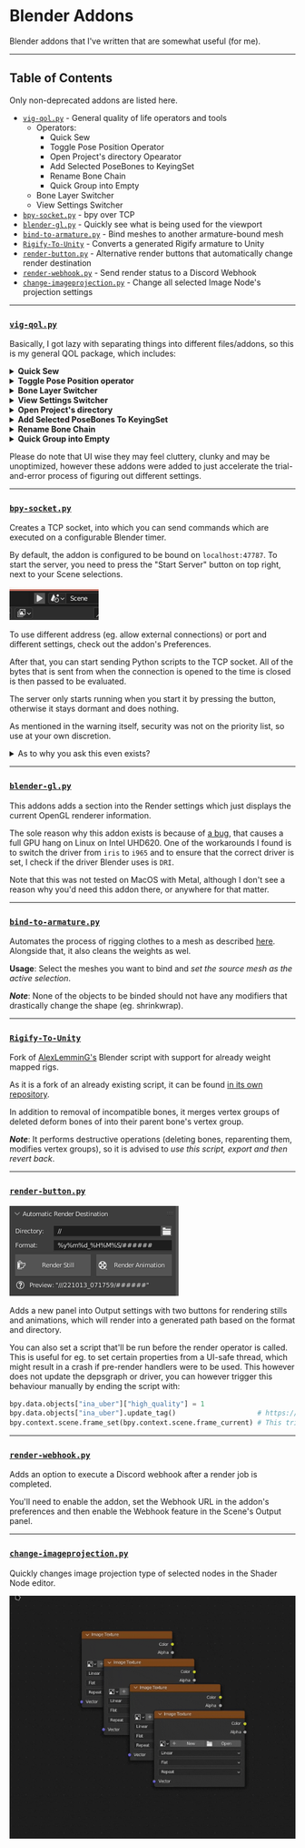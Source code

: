 # Blender Addons

Blender addons that I've written that are somewhat useful (for me).

---

## Table of Contents

Only non-deprecated addons are listed here.

- [`vig-qol.py`](#vig-qolpy) - General quality of life operators and tools
    - Operators:
        - Quick Sew
        - Toggle Pose Position Operator
        - Open Project's directory Opearator
        - Add Selected PoseBones to KeyingSet
        - Rename Bone Chain
        - Quick Group into Empty
    - Bone Layer Switcher
    - View Settings Switcher
- [`bpy-socket.py`](#bpy-socketpy) - bpy over TCP
- [`blender-gl.py`](#blender-glpy) - Quickly see what is being used for the viewport
- [`bind-to-armature.py`](#bind-to-armaturepy) - Bind meshes to another armature-bound mesh
- [`Rigify-To-Unity`](#rigify-to-unity) - Converts a generated Rigify armature to Unity
- [`render-button.py`](#render-buttonpy) - Alternative render buttons that automatically change render destination
- [`render-webhook.py`](#render-webhookpy) - Send render status to a Discord Webhook
- [`change-imageprojection.py`](#change-imageprojectionpy) - Change all selected Image Node's projection settings

---

### [`vig-qol.py`](./vig-qol.py)

Basically, I got lazy with separating things into different files/addons, so this is my general QOL package, which includes:

<details>
    <summary><b>Quick Sew</b></summary>
    Shorthand version for "bridge two edge loops and delete only faces".    
</details>

<details>
    <summary><b>Toggle Pose Position operator</b></summary>
    Allows to quicky toggle between pose/rest position modes for armatures. Works on active armatures or meshes that belong to an armature.
</details>

<details>
    <summary><b>Bone Layer Switcher</b></summary>
    Allows to quicky switch between multiple group of bone layers.
    
https://user-images.githubusercontent.com/18449733/187050267-954c92c0-9302-4a93-a048-90b43fda7538.mp4
</details>

<details>
    <summary><b>View Settings Switcher</b></summary>
    Allows to quicky switch between view settings of the scene. This includes the entirety of the "Color Management" panel in the Render properties (with the exception of Sequencer setting).
    
https://user-images.githubusercontent.com/18449733/187050269-1d5c82dd-799d-4dec-92bc-86fbe1d3a6a2.mp4
</details>

<details>
    <summary><b>Open Project's directory</b></summary>
    Opens the directory where the project is located in the file explorer using the `webbrowser.open` method. On Linux, it will attempt to use `xdg-open`, if the user has it installed, otherwise it uses the aforementioned method.
</details>

<details>
    <summary><b>Add Selected PoseBones To KeyingSet</b></summary>
    Adds the selected pose bones into the currently active keying set. Only adds the position, scale and rotation based on the rotation mode being chosen.
</details>

<details>
    <summary><b>Rename Bone Chain</b></summary>
    Renames selected bones as a numbered chain, beginning with the *active selection* as the starting bone.
    
https://user-images.githubusercontent.com/18449733/226142881-ca2747c6-11cc-4d3a-8c69-59062e900c98.mp4
</details>

<details>
    <summary><b>Quick Group into Empty</b></summary>
    Quickly creates an empty at current selection's median location and parents all selected to the newly created empty.
    
https://user-images.githubusercontent.com/18449733/226142915-5b2a0aba-7fb0-4e35-bf22-8fe76f37d75c.mp4
</details>

Please do note that UI wise they may feel cluttery, clunky and may be unoptimized, however these addons were added to just accelerate the trial-and-error process of figuring out different settings.

---

### [`bpy-socket.py`](./bpy-socket.py)

Creates a TCP socket, into which you can send commands which are executed on a configurable Blender timer.

By default, the addon is configured to be bound on `localhost:47787`. To start the server, you need to press the "Start Server" button on top right, next to your Scene selections.

![](./assets/bpysocket_enable.png)

To use different address (eg. allow external connections) or port and different settings, check out the addon's Preferences.

After that, you can start sending Python scripts to the TCP socket. All of the bytes that is sent from when the connection is opened to the time is closed is then passed to be evaluated.

The server only starts running when you start it by pressing the button, otherwise it stays dormant and does nothing. 

As mentioned in the warning itself, security was not on the priority list, so use at your own discretion.

<details>
    <summary>As to why you ask this even exists?</summary>

I wanted a way to auto-reload the image/viewport when the file has changed on disk. There already was an addon, however it was checking *every image* in the project, comparing its modified times. 

This was kind of unwanted for me, given that my projects are sometimes on a remote storage and that can cause hiccups and stutters. 

And to avoid making an addon, make it pretty and presentable and all that, I just go the good old way of Bash scripting:

```sh
#!/usr/bin/env bash

while true; do
    inotifywait -e close_write ina_priestess_dress.kra
    nc localhost 47787 <<< 'bpy.data.images["ina_priestess_dress"].reload()'
done
```
</details>

---

### [`blender-gl.py`](./blender-gl.py)

This addons adds a section into the Render settings which just displays the current OpenGL renderer information.

The sole reason why this addon exists is because of [a bug](https://projects.blender.org/blender/blender/issues/80458), that causes a full GPU hang on Linux on Intel UHD620. One of the workarounds I found is to switch the driver from `iris` to `i965` and to ensure that the correct driver is set, I check if the driver Blender uses is `DRI`.

Note that this was not tested on MacOS with Metal, although I don't see a reason why you'd need this addon there, or anywhere for that matter.

---

### [`bind-to-armature.py`](./bind-to-armature.py)

Automates the process of rigging clothes to a mesh as described [here](https://blender.stackexchange.com/questions/67625/how-to-rig-clothes). Alongside that, it also cleans the weights as wel.

**Usage**: Select the meshes you want to bind and *set the source mesh as the active selection*.

***Note***: None of the objects to be binded should not have any modifiers that drastically change the shape (eg. shrinkwrap).

---

### [`Rigify-To-Unity`](https://github.com/vignedev/Rigify-To-Unity)

Fork of [AlexLemminG's](https://github.com/AlexLemminG/Rigify-To-Unity) Blender script with support for already weight mapped rigs.

As it is a fork of an already existing script, it can be found [in its own repository](https://github.com/vignedev/Rigify-To-Unity).

In addition to removal of incompatible bones, it merges vertex groups of deleted deform bones of into their parent bone's vertex group.

***Note***: It performs destructive operations (deleting bones, reparenting them, modifies vertex groups), so it is advised to *use this script, export and then revert back*. 

---

### [`render-button.py`](./render-button.py)

![](./assets/render_btn.png)

Adds a new panel into Output settings with two buttons for rendering stills and animations, which will render into a generated path based on the format and directory.

You can also set a script that'll be run before the render operator is called. This is useful for eg. to set certain properties from a UI-safe thread, which might result in a crash if pre-render handlers were to be used. This however does not update the depsgraph or driver, you can however trigger this behaviour manually by ending the script with:

```py
bpy.data.objects["ina_uber"]["high_quality"] = 1
bpy.data.objects["ina_uber"].update_tag()                    # https://developer.blender.org/T74000#879966
bpy.context.scene.frame_set(bpy.context.scene.frame_current) # This triggers the update of the drivers relevant to the property at this object
```

---

### [`render-webhook.py`](./render-webhook.py)

Adds an option to execute a Discord webhook after a render job is completed.

You'll need to enable the addon, set the Webhook URL in the addon's preferences and then enable the Webhook feature in the Scene's Output panel.

---

### [`change-imageprojection.py`](./change-imageprojection.py)

Quickly changes image projection type of selected nodes in the Shader Node editor.

[![Example](./assets/projection_change.gif)](./assets/projection_change.mp4)